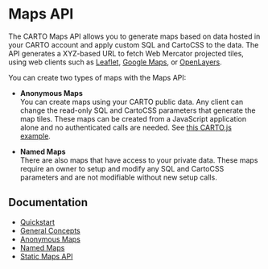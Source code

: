 # Maps API

The CARTO Maps API allows you to generate maps based on data hosted in your CARTO account and apply custom SQL and CartoCSS to the data. The API generates a XYZ-based URL to fetch Web Mercator projected tiles, using web clients such as [Leaflet](http://leafletjs.com), [Google Maps](https://developers.google.com/maps/), or [OpenLayers](http://openlayers.org/).

You can create two types of maps with the Maps API:

- **Anonymous Maps**  
  You can create maps using your CARTO public data. Any client can change the read-only SQL and CartoCSS parameters that generate the map tiles. These maps can be created from a JavaScript application alone and no authenticated calls are needed. See [this CARTO.js example](/carto-engine/carto-js/getting-started/).

- **Named Maps**  
  There are also maps that have access to your private data. These maps require an owner to setup and modify any SQL and CartoCSS parameters and are not modifiable without new setup calls.

## Documentation

* [Quickstart](quickstart.md)
* [General Concepts](general_concepts.md)
* [Anonymous Maps](anonymous_maps.md)
* [Named Maps](named_maps.md)
* [Static Maps API](static_maps_api.md)
